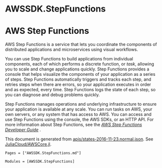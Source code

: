 # AWSSDK.StepFunctions

# AWS Step Functions

AWS Step Functions is a service that lets you coordinate the components of distributed applications and microservices using visual workflows.

You can use Step Functions to build applications from individual components, each of which performs a discrete function, or *task*, allowing you to scale and change applications quickly. Step Functions provides a console that helps visualize the components of your application as a series of steps. Step Functions automatically triggers and tracks each step, and retries steps when there are errors, so your application executes in order and as expected, every time. Step Functions logs the state of each step, so you can diagnose and debug problems quickly.

Step Functions manages operations and underlying infrastructure to ensure your application is available at any scale. You can run tasks on AWS, your own servers, or any system that has access to AWS. You can access and use Step Functions using the console, the AWS SDKs, or an HTTP API. For more information about Step Functions, see the *[AWS Step Functions Developer Guide](http://docs.aws.amazon.com/step-functions/latest/dg/welcome.html)* .

This document is generated from
[apis/states-2016-11-23.normal.json](https://github.com/aws/aws-sdk-js/blob/master/apis/states-2016-11-23.normal.json).
See [JuliaCloud/AWSCore.jl](https://github.com/JuliaCloud/AWSCore.jl).

```@index
Pages = ["AWSSDK.StepFunctions.md"]
```

```@autodocs
Modules = [AWSSDK.StepFunctions]
```
